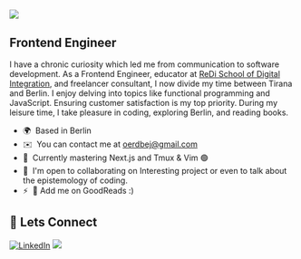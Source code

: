![](https://user-images.githubusercontent.com/18350557/176309783-0785949b-9127-417c-8b55-ab5a4333674e.gif)
================================================================================================================================

Frontend Engineer
--------------------------
I have a chronic curiosity which led me from communication to software development. As a Frontend Engineer, educator at [ReDi School of Digital Integration](https://www.redi-school.org/), and freelancer consultant, I now divide my time between Tirana and Berlin. I enjoy delving into topics like functional programming and JavaScript. Ensuring customer satisfaction is my top priority. During my leisure time, I take pleasure in coding, exploring Berlin, and reading books.

 

* 🌍  Based in Berlin
* ✉️  You can contact me at [oerdbej@gmail.com](mailto:oerdbej@gmail.com)
* 🧠  Currently mastering Next.js and Tmux & Vim 🟢
* 🤝  I'm open to collaborating on Interesting project or even to talk about the epistemology of coding.
* ⚡  📖 Add me on GoodReads :)
## 🤝 Lets Connect
[![LinkedIn](https://img.shields.io/badge/LinkedIn-%230077B5.svg?logo=linkedin&logoColor=white)](https://www.linkedin.com/in/oerdbej/) ![](https://komarev.com/ghpvc/?username=OerdBej)


<br>
